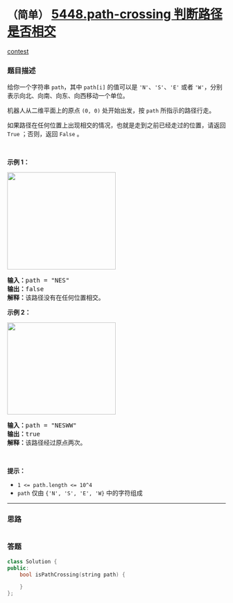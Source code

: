 # `（简单）` [5448.path-crossing 判断路径是否相交](https://leetcode-cn.com/problems/path-crossing/)

[contest](https://leetcode-cn.com/contest/weekly-contest-195/problems/path-crossing/)

### 题目描述
<p>给你一个字符串 <code>path</code>，其中 <code>path[i]</code> 的值可以是 <code>'N'</code>、<code>'S'</code>、<code>'E'</code> 或者 <code>'W'</code>，分别表示向北、向南、向东、向西移动一个单位。</p>

<p>机器人从二维平面上的原点 <code>(0, 0)</code> 处开始出发，按 <code>path</code> 所指示的路径行走。</p>

<p>如果路径在任何位置上出现相交的情况，也就是走到之前已经走过的位置，请返回 <code>True</code> ；否则，返回 <code>False</code> 。</p>

<p>&nbsp;</p>

<p><strong>示例 1：</strong></p>

<p><img style="height: 224px; width: 250px;" src="https://assets.leetcode-cn.com/aliyun-lc-upload/uploads/2020/06/28/screen-shot-2020-06-10-at-123929-pm.png" alt=""></p>

<pre><strong>输入：</strong>path = "NES"
<strong>输出：</strong>false 
<strong>解释：</strong>该路径没有在任何位置相交。</pre>

<p><strong>示例 2：</strong></p>

<p><img style="height: 212px; width: 250px;" src="https://assets.leetcode-cn.com/aliyun-lc-upload/uploads/2020/06/28/screen-shot-2020-06-10-at-123843-pm.png" alt=""></p>

<pre><strong>输入：</strong>path = "NESWW"
<strong>输出：</strong>true
<strong>解释：</strong>该路径经过原点两次。</pre>

<p>&nbsp;</p>

<p><strong>提示：</strong></p>

<ul>
	<li><code>1 <= path.length <= 10^4</code></li>
	<li><code>path</code> 仅由 <code>{'N', 'S', 'E', 'W}</code> 中的字符组成</li>
</ul>


---
### 思路
```
```



### 答题
``` C++
class Solution {
public:
    bool isPathCrossing(string path) {

    }
};
```




